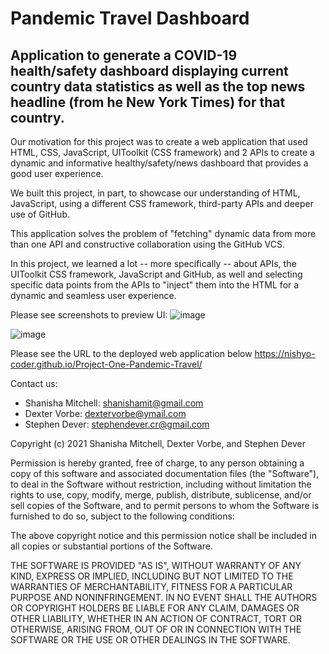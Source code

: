 # Pandemic Travel Dashboard

## Application to generate a COVID-19 health/safety dashboard displaying current country data statistics as well as the top news headline (from he New York Times) for that country.

Our motivation for this project was to create a web application that used HTML, CSS, JavaScript, UIToolkit (CSS framework) and 2 APIs to create a dynamic and informative healthy/safety/news dashboard that provides a good user experience. 

We built this project, in part, to showcase our understanding of HTML, JavaScript, using a different CSS framework, third-party APIs and deeper use of GitHub.

This application solves the problem of "fetching" dynamic data from more than one API and constructive collaboration using the GitHub VCS.

In this project, we learned a lot -- more specifically -- about APIs, the UIToolkit CSS framework, JavaScript and GitHub, as well and selecting specific data points from the APIs to "inject" them into the HTML for a dynamic and seamless user experience.

Please see screenshots to preview UI:
![image](https://user-images.githubusercontent.com/77076615/115097293-377d4780-9ef7-11eb-8d50-8f72443b26f7.png)

![image](https://user-images.githubusercontent.com/77076615/115594488-cc8b9200-a2a3-11eb-9ea6-52fc39298e6e.png)

Please see the URL to the deployed web application below
https://nishyo-coder.github.io/Project-One-Pandemic-Travel/

Contact us:
* Shanisha Mitchell: shanishamit@gmail.com
* Dexter Vorbe: dextervorbe@ymail.com
* Stephen Dever: stephendever.cr@gmail.com

Copyright (c) 2021 Shanisha Mitchell, Dexter Vorbe, and Stephen Dever

Permission is hereby granted, free of charge, to any person obtaining a copy of this software and associated documentation files (the "Software"), to deal in the Software without restriction, including without limitation the rights
to use, copy, modify, merge, publish, distribute, sublicense, and/or sell copies of the Software, and to permit persons to whom the Software is furnished to do so, subject to the following conditions:

The above copyright notice and this permission notice shall be included in all copies or substantial portions of the Software.

THE SOFTWARE IS PROVIDED "AS IS", WITHOUT WARRANTY OF ANY KIND, EXPRESS OR IMPLIED, INCLUDING BUT NOT LIMITED TO THE WARRANTIES OF MERCHANTABILITY, FITNESS FOR A PARTICULAR PURPOSE AND NONINFRINGEMENT. IN NO EVENT SHALL THE AUTHORS OR COPYRIGHT HOLDERS BE LIABLE FOR ANY CLAIM, DAMAGES OR OTHER LIABILITY, WHETHER IN AN ACTION OF CONTRACT, TORT OR OTHERWISE, ARISING FROM, OUT OF OR IN CONNECTION WITH THE SOFTWARE OR THE USE OR OTHER DEALINGS IN THE SOFTWARE.
